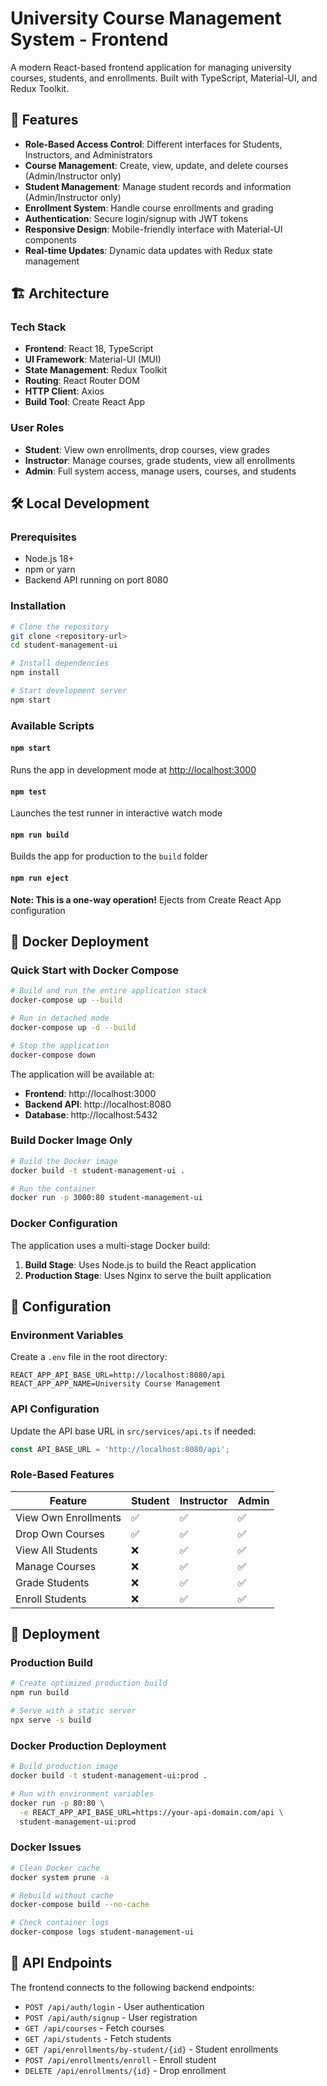 # University Course Management System - Frontend

A modern React-based frontend application for managing university courses, students, and enrollments. Built with TypeScript, Material-UI, and Redux Toolkit.

## 🚀 Features

- **Role-Based Access Control**: Different interfaces for Students, Instructors, and Administrators
- **Course Management**: Create, view, update, and delete courses (Admin/Instructor only)
- **Student Management**: Manage student records and information (Admin/Instructor only)
- **Enrollment System**: Handle course enrollments and grading
- **Authentication**: Secure login/signup with JWT tokens
- **Responsive Design**: Mobile-friendly interface with Material-UI components
- **Real-time Updates**: Dynamic data updates with Redux state management

## 🏗️ Architecture

### Tech Stack
- **Frontend**: React 18, TypeScript
- **UI Framework**: Material-UI (MUI)
- **State Management**: Redux Toolkit
- **Routing**: React Router DOM
- **HTTP Client**: Axios
- **Build Tool**: Create React App

### User Roles
- **Student**: View own enrollments, drop courses, view grades
- **Instructor**: Manage courses, grade students, view all enrollments
- **Admin**: Full system access, manage users, courses, and students

## 🛠️ Local Development

### Prerequisites
- Node.js 18+ 
- npm or yarn
- Backend API running on port 8080

### Installation

```bash
# Clone the repository
git clone <repository-url>
cd student-management-ui

# Install dependencies
npm install

# Start development server
npm start
```

### Available Scripts

#### `npm start`
Runs the app in development mode at [http://localhost:3000](http://localhost:3000)

#### `npm test`
Launches the test runner in interactive watch mode

#### `npm run build`
Builds the app for production to the `build` folder

#### `npm run eject`
**Note: This is a one-way operation!** Ejects from Create React App configuration

## 🐳 Docker Deployment

### Quick Start with Docker Compose

```bash
# Build and run the entire application stack
docker-compose up --build

# Run in detached mode
docker-compose up -d --build

# Stop the application
docker-compose down
```

The application will be available at:
- **Frontend**: http://localhost:3000
- **Backend API**: http://localhost:8080
- **Database**: http://localhost:5432

### Build Docker Image Only

```bash
# Build the Docker image
docker build -t student-management-ui .

# Run the container
docker run -p 3000:80 student-management-ui
```

### Docker Configuration

The application uses a multi-stage Docker build:
1. **Build Stage**: Uses Node.js to build the React application
2. **Production Stage**: Uses Nginx to serve the built application

## 🔧 Configuration

### Environment Variables

Create a `.env` file in the root directory:

```env
REACT_APP_API_BASE_URL=http://localhost:8080/api
REACT_APP_APP_NAME=University Course Management
```

### API Configuration

Update the API base URL in `src/services/api.ts` if needed:

```typescript
const API_BASE_URL = 'http://localhost:8080/api';
```
### Role-Based Features

| Feature | Student | Instructor | Admin |
|---------|---------|------------|-------|
| View Own Enrollments | ✅ | ✅ | ✅ |
| Drop Own Courses | ✅ | ✅ | ✅ |
| View All Students | ❌ | ✅ | ✅ |
| Manage Courses | ❌ | ✅ | ✅ |
| Grade Students | ❌ | ✅ | ✅ |
| Enroll Students | ❌ | ✅ | ✅ |

## 🚀 Deployment

### Production Build

```bash
# Create optimized production build
npm run build

# Serve with a static server
npx serve -s build
```

### Docker Production Deployment

```bash
# Build production image
docker build -t student-management-ui:prod .

# Run with environment variables
docker run -p 80:80 \
  -e REACT_APP_API_BASE_URL=https://your-api-domain.com/api \
  student-management-ui:prod
```

### Docker Issues

```bash
# Clean Docker cache
docker system prune -a

# Rebuild without cache
docker-compose build --no-cache

# Check container logs
docker-compose logs student-management-ui
```

## 📝 API Endpoints

The frontend connects to the following backend endpoints:

- `POST /api/auth/login` - User authentication
- `POST /api/auth/signup` - User registration
- `GET /api/courses` - Fetch courses
- `GET /api/students` - Fetch students
- `GET /api/enrollments/by-student/{id}` - Student enrollments
- `POST /api/enrollments/enroll` - Enroll student
- `DELETE /api/enrollments/{id}` - Drop enrollment